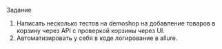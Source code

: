 Задание
1. Написать несколько тестов на demoshop на добавление товаров в корзину через API с проверкой корзины через UI.
2. Автоматизировать у себя в коде логирование в allure.
